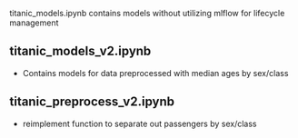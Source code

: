 titanic_models.ipynb contains models without utilizing mlflow for lifecycle management

## titanic_models_v2.ipynb
- Contains models for data preprocessed with median ages by sex/class

## titanic_preprocess_v2.ipynb
- reimplement function to separate out passengers by sex/class